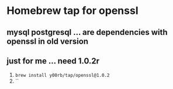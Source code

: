 # Homebrew tap for openssl

## mysql postgresql ... are dependencies with openssl in old version

## just for me ... need 1.0.2r

1. `brew install y00rb/tap/openssl@1.0.2`
2. ``
